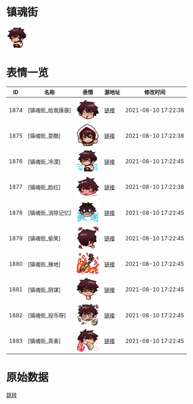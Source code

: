 # 镇魂街

<img src="./cover.png" height="60" alt="cover" />

# 表情一览

|ID|名称|表情|源地址|修改时间|
|----|----|----|----|----|
|1874|[镇魂街_给我康康]|<img src="./pic/001874_%5B镇魂街_给我康康%5D.png" height="60" alt="给我康康"/>|[链接](http://i0.hdslb.com/bfs/emote/e59b569a51298dc70540a357670a7eb734542369.png)|2021-08-10 17:22:38|
|1875|[镇魂街_耍酷]|<img src="./pic/001875_%5B镇魂街_耍酷%5D.png" height="60" alt="耍酷"/>|[链接](http://i0.hdslb.com/bfs/emote/8001eeb6a2365791560061cbeb4a290fcfb81130.png)|2021-08-10 17:22:38|
|1876|[镇魂街_冷漠]|<img src="./pic/001876_%5B镇魂街_冷漠%5D.png" height="60" alt="冷漠"/>|[链接](http://i0.hdslb.com/bfs/emote/e2c498b2e9951cd9fd6a9d877aea44ccb150c0ee.png)|2021-08-10 17:22:45|
|1877|[镇魂街_脸红]|<img src="./pic/001877_%5B镇魂街_脸红%5D.png" height="60" alt="脸红"/>|[链接](http://i0.hdslb.com/bfs/emote/428c24e7460c0a2ee04f75cda8afbb05b72b511b.png)|2021-08-10 17:22:38|
|1878|[镇魂街_消除记忆]|<img src="./pic/001878_%5B镇魂街_消除记忆%5D.png" height="60" alt="消除记忆"/>|[链接](http://i0.hdslb.com/bfs/emote/18ca52513f40a2436f482b28bf64dd13469c70ff.png)|2021-08-10 17:22:45|
|1879|[镇魂街_偷笑]|<img src="./pic/001879_%5B镇魂街_偷笑%5D.png" height="60" alt="偷笑"/>|[链接](http://i0.hdslb.com/bfs/emote/32b40bf2a3efa7dc007e421604ef0fcb03581062.png)|2021-08-10 17:22:45|
|1880|[镇魂街_捶地]|<img src="./pic/001880_%5B镇魂街_捶地%5D.png" height="60" alt="捶地"/>|[链接](http://i0.hdslb.com/bfs/emote/ea86ea1ceacd417d2aa98641f843860309643180.png)|2021-08-10 17:22:45|
|1881|[镇魂街_阴谋]|<img src="./pic/001881_%5B镇魂街_阴谋%5D.png" height="60" alt="阴谋"/>|[链接](http://i0.hdslb.com/bfs/emote/e36fa01409eabc57926d16c6ce1ff328954c64d1.png)|2021-08-10 17:22:45|
|1882|[镇魂街_投币呀]|<img src="./pic/001882_%5B镇魂街_投币呀%5D.png" height="60" alt="投币呀"/>|[链接](http://i0.hdslb.com/bfs/emote/c72e5528c9f0c674e90e0e5d55f4a4d5b310ef7c.png)|2021-08-10 17:22:45|
|1883|[镇魂街_真香]|<img src="./pic/001883_%5B镇魂街_真香%5D.png" height="60" alt="真香"/>|[链接](http://i0.hdslb.com/bfs/emote/6f1a39a97efd3d9a81d8959a8bcf81a869c8e3a5.png)|2021-08-10 17:22:45|

# 原始数据

[跳转](./raw.json)

